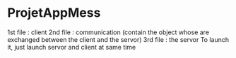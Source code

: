 # ProjetAppMess
1st file : client
2nd file : communication (contain the object whose are exchanged between the client and the servor)
3rd file : the servor
To launch it, just launch servor and client at same time
